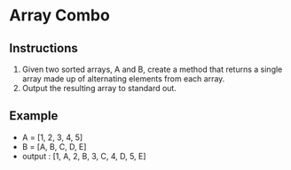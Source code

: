 # Array Combo
## Instructions
1. Given two sorted arrays, A and B, create a method that returns a single array made up of alternating elements from each array.
2. Output the resulting array to standard out.

## Example
- A = [1, 2, 3, 4, 5]
- B = [A, B, C, D, E]
- output : [1, A, 2, B, 3, C, 4, D, 5, E]
